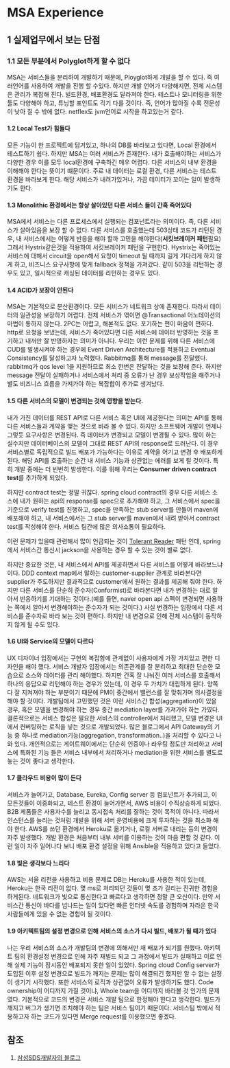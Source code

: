 # MSA Experience

## 1 실제업무에서 보는 단점

### 1.1 모든 부분에서 Polyglot하게 할 수 없다

MSA는 서비스들을 분리하여 개발하기 때문에, Ployglot하게 개발을 할 수 있다. 즉 여러언어를 사용하여 개발을 진행 할 수있다. 하지만 개발 언어가 다양해지면, 전체 시스템은 관리가 복잡해 진다. 빌드환경, 배포환경도 달라져야 한다. 테스트나 모니터링을 위한 툴도 다양해야 하고, 튜닝할 포인트도 각기 다를 것이다. 즉, 언어가 많아질 수록 전문성이 낮아 질 수 밖에 없다. netflex도 jvm언어로 시작을 하고있는거 같다.

#### 1.2 Local Test가 힘들다

모든 기능이 한 프로젝트에 담겨있고, 하나의 DB를 바라보고 있다면, Local 환경에서 테스트하기 쉽다. 하지만 MSA는 여러 서비스가 존재한다. 내가 호출해야하는 서비스가 다양한 경우 이를 모두 local환경에 구축하긴 매우 어렵다. 다른 서비스의 내부 환경을 이해해야 한다는 뜻이기 떄문이다.
주로 내 데이터는 로컬 환경, 다른 서비스는 테스트 환경을 바라보게 한다. 해당 서비스가 내려가있거나, 가끔 데이터가 꼬이는 일이 발생하기도 한다.

#### 1.3 Monolithic 환경에서는 항상 살아있던 다른 서비스 들이 간혹 죽어있다

MSA에서 서비스는 다른 프로세스에서 실행되는 컴포넌트라는 의미이다. 즉, 다른 서비스가 살아있음을 보장 할 수 없다. 다른 서비스를 호출했는데 503상태 코드가 리턴된 경우, 내 서비스에서는 어떻게 반응을 해야 할까 고민을 해야한다(**서킷브레이커 패턴**필요)
그래서 Hystrix같은것을 적용하여 서킷브레이커 패턴을 구현한다.
Hystrix는 죽어있는 서비스에 대해서 circuit을 open해서 요청이 timeout 될 때까지 길게 기다리게 하지 않게 하고, 비즈니스 요구사항에 맞게 fallback 정책을 가져갔다. 같이 503을 리턴하는 경우도 있고, 일시적으로 캐싱된 데이터를 리턴하는 경우도 있다.

#### 1.4 ACID가 보장이 안된다

MSA는 기본적으로 분산환경이다. 모든 서비스가 네트워크 상에 존재한다. 따라서 데이터의 일관성을 보장하기 어렵다. 전체 서비스가 엮이면 @Transactional 어노테이션의 마법이 통하지 않는다. 2PC는 어렵고, 해본적도 없다. 포기하는 편이 마음이 편하다. http로 요청을 보냈는데, 서비스가 죽어있다면 다른 서비스에 데이터 반영하는 것을 포기하고 내꺼만 잘 반영하자는 의미가 아니다. 우리는 이런 문제를 위해 다른 서비스에 CUD를 발생시켜야 하는 경우에 Event Driven Architecture를 적용하고 Eventual Consistency를 달성하고자 노력했다. Rabbitmq를 통해 message를 전달했다. rabbitmq가 qos level 1을 지원하므로 최소 한번은 잔달하는 것을 보장해 준다.
하지만 message 전달이 실패하거나 서비스에서 처리 중 오류가 난 경우 보상작업을 해주거나 별도 비즈니스 흐름을 가져가야 하는 복잡합이 추가로 생겨났다.

#### 1.5 다른 서비스의 모델이 변경되는 것에 영향을 받는다.

내가 가진 데이터를 REST API로 다른 서비스 혹은 UI에 제공한다는 의미는 API를 통해 다른 서비스들과 계약을 맺는 것으로 바라 볼 수 있다. 하지만 소프트웨어 개발이 언제나 그렇듯 요구사항은 변경된다. 즉 데이터가 변경되고 모델이 변경될 수 있다. 많이 하는 실수지만 데이터베이스의 모델이 그대로 REST API의 response로 드러난다. 이 경우 서비스별로 독립적으로 빌드 배포가 가능하다는 이유로 계약을 어기고 변경 후 배포하게 된다. 해당 API를 호출하는 순간 내 서비스 기능과 상관없는 에러를 보게 될 것이다. 특히 개발 중에는 더 빈번히 발생한다. 이를 위해 우리는 **Consumer driven contract test**를 추가하게 되었다.

하지만 contract test는 정말 귀찮다. spring cloud contract의 경우 다른 서비스 소스에 내가 원하는 api의 response를 spec으로 추가해야 하고, 그 서비스에서 spec을 기준으로 verify test를 진행하고, spec을 만족하는 stub server를 만들어 maven에 배포해야 하고, 내 서비스에서는 그 stub server를 maven에서 내려 받아서 contract test를 작성해야 한다. 서비스 팀간에 많은 의사소통이 필요하다.

이런 문제가 있을때 관련해서 많이 언급되는 것이 [Tolerant Reader](https://martinfowler.com/bliki/TolerantReader.html) 패턴 인데, spring에서 서비스간 통신시 jackson을 사용하는 경우 할 수 있는 것이 별로 없다.

하지만 중요한 것은, 내 서비스에서 API를 제공하면서 다른 서비스를 어떻게 바라보느냐이다. DDD context map에서 말하는 customer-supplier 관계로 바라본다면 supplier가 주도하지만 결과적으로 customer에서 원하는 결과를 제공해 줘야 한다. 하지만 다른 서비스를 단순히 준수자(Conformist)로 바라본다면 내가 변경하는 대로 알아서 반응하기를 기대하는 것이다.(예를 들면, naver open api 스펙이 변경되면 사용하는 쪽에서 알아서 변경해야하는 준수자가 되는 것이다.) 사실 변경하는 입장에서 다른 서비스를 준수자로 바라 보는 것이 편하다. 하지만 내 변경으로 인해 전체 시스템이 동작하지 않게 될 수도 있다.

#### 1.6 UI와 Service의 모델이 다르다

UX 디자이너 입장에서는 구현의 복잡함에 관계없이 사용자에게 가장 가치있고 편한 디자인을 해야 했다. 서비스 개발자 입장에서는 의존관계를 잘 분리하고 최대한 단순한 모습으로 소스와 데이터를 관리 해야했다. 하지만 간혹 잘 나눠진 여러 서비스를 호출해서 하나의 응답으로 리턴해야 하는 경우가 있는데, 이 경우 두 가치가 대립하게 된다. 양쪽 다 잘 지켜져야 하는 부분이기 때문에 PM이 중간에서 밸런스를 잘 맞춰가며 의사결정을 해야 할 것이다.
개발팀에서 고민했던 것은 이런 서비스간 합성(aggregation)이 있을 경우, 혹은 모델을 변경해야 하는 경우 중간 mediation layer를 가져가야 하는 가였다. 결론적으로는 서비스 합성은 필요한 서비스의 controller에서 처리했고, 모델 변경은 UI에서 컨버팅하는 로직을 넣는 것으로 개발되었다.
많은 블로그에서 API Gateway의 기능 중 하나로 mediation기능(aggregation, transformation..)을 처리할 수 있다고 나와 있다. 개인적으로는 게이트웨이에서는 단순히 인증이나 라우팅 정도만 처리하고 서비스에 특화된 기능 들은 서비스 내부에서 처리하거나 mediation을 위한 서비스를 별도로 놓는 것이 좋다고 생각한다.

#### 1.7 클라우드 비용이 많이 든다

서비스가 늘어가고, Database, Eureka, Config server 등 컴포넌트가 추가되고, 이 모든것들이 이중화되고, 테스트 환경이 늘어가면서, AWS 비용이 수직상승하게 되었다. B2B 제품들은 사용자수를 늘리고 동시접속 처리를 잘하는 것이 목적이 아니다. 따라서 인스턴스를 늘리는 것처럼 개발을 위해 서버 운영비용에 크게 투자하는 것을 최소화 해야 한다.
AWS를 쓰던 환경에서 Heroku로 옮기거나, 로컬 서버로 내리는 등의 변경이 자주 발생했다. 개발 환경은 처음부터 내부 서버를 이용하는 것이 마음 편할 것 같다. 이런 일이 자주 일어나다 보니 배포 환경 설정을 위해 Ansible을 적용하고 있다고 들었다.

#### 1.8 빛은 생각보다 느리다

AWS는 서울 리전을 사용하고 비용 문제로 DB는 Heroku를 사용한 적이 있는데, Heroku는 한국 리전이 없다. 몇 ms로 처리되던 것들이 몇 초가 걸리는 진귀한 경험을 하게된다. 네트워크가 빛으로 통신한다고 빠르다고 생각하면 정말 큰 오산이다. 만약 서비스간 통신이 바다를 넘나드는 일이 있다면 빠른 인터넷 속도를 경험하며 자라온 한국 사람들에게 있을 수 없는 경험이 될 것이다.

#### 1.9 아키텍트팀의 설정 변경으로 인해 서비스의 소스가 다시 빌드, 배포가 될 때가 있다

나는 우리 서비스의 소스가 개발팀의 변경에 의해서만 재 배포가 되기를 원했다. 아키텍트 팀의 환경설정 변경으로 인해 자주 재빌드 되고 그 과정에서 빌드가 실패하고 이로 인해 실제 기능이 잠시동안 배포되지 못한 일이 있었다. Spring cloud Config server가 도입된 이후 설정 변경으로 빌드가 깨지는 문제는 많이 해결되긴 했지만 알 수 없는 설정이 생기기 시작했다. 또한 서비스의 로직과 상관없이 오류가 발생하기도 했다.
Code ownership이 어디까지 가질 것이냐, Whole team을 어디까지 바라볼 것 인가의 문제였다. 기본적으로 코드의 변경은 서비스 개발 팀으로 한정해야 한다고 생각한다. 빌드가 깨지고 버그가 생기면 조치해야 하는 팀은 서비스 팀이기 때문이다. 서비스팀 밖에서 적용하고자 하는 코드가 있다면 Merge request를 이용했으면 좋겠다.

## 참조

1. [삼성SDS개발자의 블로그](https://kihoonkim.github.io/2018/03/25/Microservices%20Architecture/first-msa-retro/)